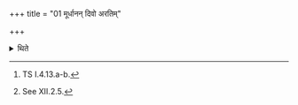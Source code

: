 +++
title = "01 मूर्धानन् दिवो अरतिम्"

+++

<details><summary>थिते</summary>

1. With mūrdhānaṁ divo aratiṁ pr̥thivyāḥ...[^1] (The Adhvaryu) fills the Dhruva completely by means of the Sthālī (earthen pot).[^2]   

[^1]: TS I.4.13.a-b.  

[^2]: See XII.2.5.   
</details>
